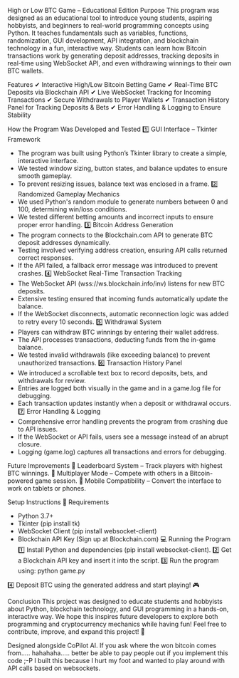 High or Low BTC Game – Educational Edition
Purpose
This program was designed as an educational tool to introduce young students, aspiring hobbyists, and beginners to real-world programming concepts using Python. It teaches fundamentals such as variables, functions, randomization, GUI development, API integration, and blockchain technology in a fun, interactive way.
Students can learn how Bitcoin transactions work by generating deposit addresses, tracking deposits in real-time using WebSocket API, and even withdrawing winnings to their own BTC wallets.

Features
✔ Interactive High/Low Bitcoin Betting Game
✔ Real-Time BTC Deposits via Blockchain API
✔ Live WebSocket Tracking for Incoming Transactions
✔ Secure Withdrawals to Player Wallets
✔ Transaction History Panel for Tracking Deposits & Bets
✔ Error Handling & Logging to Ensure Stability

How the Program Was Developed and Tested
1️⃣ GUI Interface – Tkinter Framework
- The program was built using Python’s Tkinter library to create a simple, interactive interface.
- We tested window sizing, button states, and balance updates to ensure smooth gameplay.
- To prevent resizing issues, balance text was enclosed in a frame.
2️⃣ Randomized Gameplay Mechanics
- We used Python's random module to generate numbers between 0 and 100, determining win/loss conditions.
- We tested different betting amounts and incorrect inputs to ensure proper error handling.
3️⃣ Bitcoin Address Generation
- The program connects to the Blockchain.com API to generate BTC deposit addresses dynamically.
- Testing involved verifying address creation, ensuring API calls returned correct responses.
- If the API failed, a fallback error message was introduced to prevent crashes.
4️⃣ WebSocket Real-Time Transaction Tracking
- The WebSocket API (wss://ws.blockchain.info/inv) listens for new BTC deposits.
- Extensive testing ensured that incoming funds automatically update the balance.
- If the WebSocket disconnects, automatic reconnection logic was added to retry every 10 seconds.
5️⃣ Withdrawal System
- Players can withdraw BTC winnings by entering their wallet address.
- The API processes transactions, deducting funds from the in-game balance.
- We tested invalid withdrawals (like exceeding balance) to prevent unauthorized transactions.
6️⃣ Transaction History Panel
- We introduced a scrollable text box to record deposits, bets, and withdrawals for review.
- Entries are logged both visually in the game and in a game.log file for debugging.
- Each transaction updates instantly when a deposit or withdrawal occurs.
7️⃣ Error Handling & Logging
- Comprehensive error handling prevents the program from crashing due to API issues.
- If the WebSocket or API fails, users see a message instead of an abrupt closure.
- Logging (game.log) captures all transactions and errors for debugging.

Future Improvements
🔹 Leaderboard System – Track players with highest BTC winnings.
🔹 Multiplayer Mode – Compete with others in a Bitcoin-powered game session.
🔹 Mobile Compatibility – Convert the interface to work on tablets or phones.

Setup Instructions
🔧 Requirements
- Python 3.7+
- Tkinter (pip install tk)
- WebSocket Client (pip install websocket-client)
- Blockchain API Key (Sign up at Blockchain.com)
💻 Running the Program
1️⃣ Install Python and dependencies (pip install websocket-client).
2️⃣ Get a Blockchain API key and insert it into the script.
3️⃣ Run the program using:
python game.py


4️⃣ Deposit BTC using the generated address and start playing! 🎮

Conclusion
This project was designed to educate students and hobbyists about Python, blockchain technology, and GUI programming in a hands-on, interactive way. We hope this inspires future developers to explore both programming and cryptocurrency mechanics while having fun!
Feel free to contribute, improve, and expand this project! 🚀

Designed alongside CoPilot AI. If you ask where the won bitcoin comes from..... hahahaha..... better be able to pay people out if you implement this code ;-P I built this because I hurt my foot and wanted to play around with API calls based on websockets.
